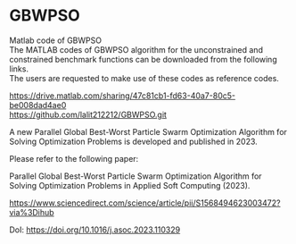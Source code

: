# GBWPSO                                    
Matlab code of GBWPSO                                          
The MATLAB codes of GBWPSO algorithm for the unconstrained and constrained benchmark functions can be downloaded from the following links.            
The users are requested to make use of these codes as reference codes.

https://drive.matlab.com/sharing/47c81cb1-fd63-40a7-80c5-be008dad4ae0                                                  
https://github.com/lalit212212/GBWPSO.git

A new Parallel Global Best-Worst Particle Swarm Optimization Algorithm for Solving Optimization Problems is developed and published in 2023.

Please refer to the following paper:

Parallel Global Best-Worst Particle Swarm Optimization Algorithm for Solving Optimization Problems in Applied Soft Computing (2023).

https://www.sciencedirect.com/science/article/pii/S1568494623003472?via%3Dihub

DoI: https://doi.org/10.1016/j.asoc.2023.110329
